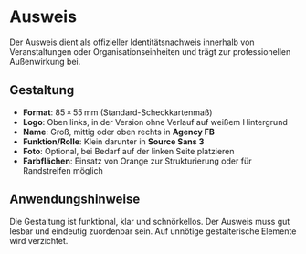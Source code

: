 # Ausweis

Der Ausweis dient als offizieller Identitätsnachweis innerhalb von Veranstaltungen oder Organisationseinheiten und trägt zur professionellen Außenwirkung bei.

## Gestaltung

- **Format**: 85 × 55 mm (Standard-Scheckkartenmaß)
- **Logo**: Oben links, in der Version ohne Verlauf auf weißem Hintergrund
- **Name**: Groß, mittig oder oben rechts in **Agency FB**
- **Funktion/Rolle**: Klein darunter in **Source Sans 3**
- **Foto**: Optional, bei Bedarf auf der linken Seite platzieren
- **Farbflächen**: Einsatz von Orange zur Strukturierung oder für Randstreifen möglich

## Anwendungshinweise

Die Gestaltung ist funktional, klar und schnörkellos. Der Ausweis muss gut lesbar und eindeutig zuordenbar sein. Auf unnötige gestalterische Elemente wird verzichtet.
